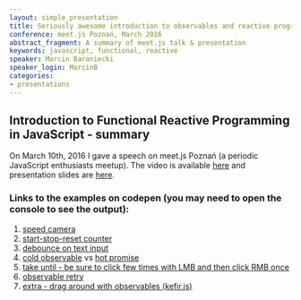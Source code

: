 ```yaml
---
layout: simple_presentation
title: Seriously awesome introduction to observables and reactive programming - explained by example
conference: meet.js Poznań, March 2016
abstract_fragment: A summary of meet.js talk & presentation
keywords: javascript, functional, reactive
speaker: Marcin Baraniecki
speaker_login: MarcinB
categories:
- presentations
---
```


## Introduction to Functional Reactive Programming in JavaScript - summary
On March 10th, 2016 I gave a speech on meet.js Poznań (a periodic JavaScript enthusiasts meetup). The video is available [here](https://www.youtube.com/watch?v=opa3hKCcBVg) and presentation slides are [here](https://drive.google.com/open?id=0B0ADugD9WoxLT2hpTjZZM0hKNFk).

### Links to the examples on codepen (you may need to open the console to see the output):
1. [speed camera](https://codepen.io/belfz/pen/NNPrxG)
2. [start-stop-reset counter](https://codepen.io/belfz/pen/WwrBej?editors=1111)
3. [debounce on text input](https://codepen.io/belfz/pen/GZKQZP)
4. [cold observable](https://codepen.io/belfz/pen/NNPrgr) vs [hot promise](https://codepen.io/belfz/pen/eZmzEy)
5. [take until - be sure to click few times with LMB and then click RMB once](https://codepen.io/belfz/pen/YqXqpQ)
6. [observable retry](https://codepen.io/belfz/pen/jqNZpM)
7. [extra - drag around with observables (kefir.js)](https://codepen.io/belfz/pen/BKwQGm)
